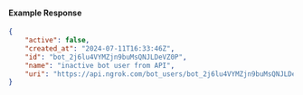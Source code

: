 <!-- Code generated for API Clients. DO NOT EDIT. -->

#### Example Response

```json
{
	"active": false,
	"created_at": "2024-07-11T16:33:46Z",
	"id": "bot_2j6lu4VYMZjn9buMsQNJLDeVZ0P",
	"name": "inactive bot user from API",
	"uri": "https://api.ngrok.com/bot_users/bot_2j6lu4VYMZjn9buMsQNJLDeVZ0P"
}
```
